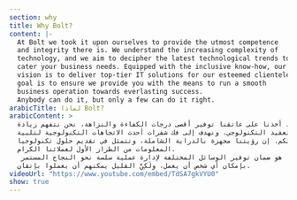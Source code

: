 ```yaml
---
section: why
title: Why Bolt?
content: |-
  At Bolt we took it upon ourselves to provide the utmost competence
  and integrity there is. We understand the increasing complexity of
  technology, and we aim to decipher the latest technological trends to
  cater your business needs. Equipped with the inclusive know-how, our
  vision is to deliver top-tier IT solutions for our esteemed clientele. Our
  goal is to ensure we provide you with the means to run a smooth
  business operation towards everlasting success.
  Anybody can do it, but only a few can do it right.
arabicTitle: لماذا Bolt?
arabicContent: >
  لولقد أخذنا على عاتقنا توفير أقصى درجات الكفاءة والنزاهة، نحن نتفهم زيادة
  التعقيد التكنولوجي، ونهدف إلى فك شفرات أحدث الاتجاهات التكنولوجية لتلبية
  احتياجاتكم. إن رؤيتنا مجهزة بالدراية الشاملة، وتتمثل في تقديم حلول تكنولوجيا
  المعلومات من الطراز الأول لعملائنا الكرام.
   هدفنا هو ضمان توفير الوسائل المختلفة لإدارة عملية سلسة نحو النجاح المستمر.
  بإمكان أي شخص أن يعمل، ولَكِنَّ القليل يمكنهم أن يعملوا بإتقان.
videoUrl: "https://www.youtube.com/embed/TdSA7gkVYU0"
show: true
---
```

